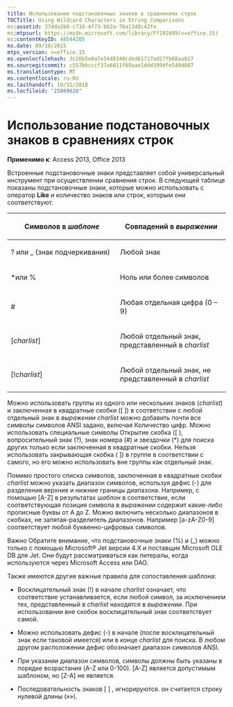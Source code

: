 ```yaml
---
title: Использование подстановочных знаков в сравнениях строк
TOCTitle: Using Wildcard Characters in String Comparisons
ms:assetid: 37dda2b8-c710-4f73-bb2a-76a1348c42fe
ms:mtpsurl: https://msdn.microsoft.com/library/Ff192499(v=office.15)
ms:contentKeyID: 48544205
ms.date: 09/18/2015
mtps_version: v=office.15
ms.openlocfilehash: 3c26b5e0a7e5448340cded61717ad27fb68aa827
ms.sourcegitcommit: c557bbcccf37a6011f89aae1ddd399dfe549d087
ms.translationtype: MT
ms.contentlocale: ru-RU
ms.lasthandoff: 10/31/2018
ms.locfileid: "25869626"
---
```

# <a name="using-wildcard-characters-in-string-comparisons"></a>Использование подстановочных знаков в сравнениях строк


**Применимо к**: Access 2013, Office 2013

Встроенные подстановочные знаки представляет собой универсальный инструмент при осуществлении сравнения строк. В следующей таблице показаны подстановочные знаки, которые можно использовать с оператор **Like** и количество знаков или строк, которым они соответствуют.

<table>
<colgroup>
<col style="width: 50%" />
<col style="width: 50%" />
</colgroup>
<thead>
<tr class="header">
<th><p>Символов в <em>шаблоне</em></p></th>
<th><p>Совпадений в <em>выражении</em></p></th>
</tr>
</thead>
<tbody>
<tr class="odd">
<td><p>? или _ (знак подчеркивания)</p></td>
<td><p>Любой знак</p></td>
</tr>
<tr class="even">
<td><p>*или %</p></td>
<td><p>Ноль или более символов</p></td>
</tr>
<tr class="odd">
<td><p>#</p></td>
<td><p>Любая отдельная цифра (0 – 9)</p></td>
</tr>
<tr class="even">
<td><p>[<em>charlist</em>]</p></td>
<td><p>Любой отдельный знак, представленный в <em>charlist</em></p></td>
</tr>
<tr class="odd">
<td><p>[!<em>charlist</em>]</p></td>
<td><p>Любой отдельный знак, не представленный в <em>charlist</em></p></td>
</tr>
</tbody>
</table>


Можно использовать группы из одного или нескольких знаков (*charlist*) и заключенная в квадратные скобки (\[ \]) в соответствии с любой отдельный знак в *выражении* *charlist* можно добавить почти все символы символов ANSI задано, включая Количество цифр. Можно использовать специальные символы Открытие скобка (\[ ), вопросительный знак (?), знак номера (\#) и звездочки (\*) для поиска других только если заключенная в квадратные скобки. Нельзя использовать закрывающая скобка ( \]) в группе в соответствии с самого, но его можно использовать вне группы как отдельный знак.

Помимо простого списка символов, заключенная в квадратные скобки *charlist* можно указать диапазон символов, используя дефис (-) для разделения верхние и нижние границы диапазона. Например, с помощью \[A-Z\] в результатах *шаблон* в соответствие, если соответствующая позиция символа в *выражении* содержит какие-либо прописные буквы от A до Z. Можно включить несколько диапазонов в скобках, не запятая-разделитель диапазонов. Например \[a-zA-Z0-9\] соответствует любой буквенно-цифровых символов.

Важно Обратите внимание, что подстановочные знаки (%) и (\_) можно только с помощью Microsoft® Jet версии 4.X и поставщик Microsoft OLE DB для Jet. Они будут рассматриваться как литералы, когда используются через Microsoft Access или DAO.

Также имеются другие важные правила для сопоставления шаблона:

  - Восклицательный знак (\!) в начале *charlist* означает, что соответствие устанавливается, если любой символ, за исключением тех, представленный в *charlist* находятся в *выражении*. При использовании вне скобок восклицательный знак соответствует самой.

  - Можно использовать дефис (-) в начале (после восклицательный знак если таковой имеется) или в конце *charlist* для поиска. В любом другом расположении дефис обозначает диапазон символов ANSI.

  - При указании диапазон символов, символы должны быть указаны в порядке возрастания (A-Z или 0-100). \[A-Z\] является допустимым шаблоном, но \[Z-A\] не является.

  - Последовательность знаков \[ \] , игнорируются. он считается строку нулевой длины (»»).

